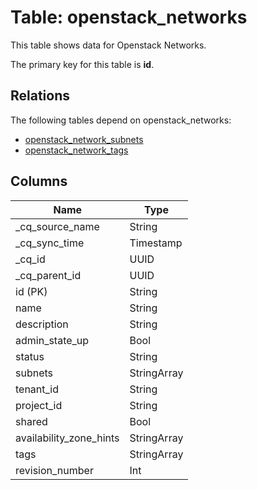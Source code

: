 # Table: openstack_networks

This table shows data for Openstack Networks.

The primary key for this table is **id**.

## Relations

The following tables depend on openstack_networks:
  - [openstack_network_subnets](openstack_network_subnets.md)
  - [openstack_network_tags](openstack_network_tags.md)

## Columns

| Name          | Type          |
| ------------- | ------------- |
|_cq_source_name|String|
|_cq_sync_time|Timestamp|
|_cq_id|UUID|
|_cq_parent_id|UUID|
|id (PK)|String|
|name|String|
|description|String|
|admin_state_up|Bool|
|status|String|
|subnets|StringArray|
|tenant_id|String|
|project_id|String|
|shared|Bool|
|availability_zone_hints|StringArray|
|tags|StringArray|
|revision_number|Int|